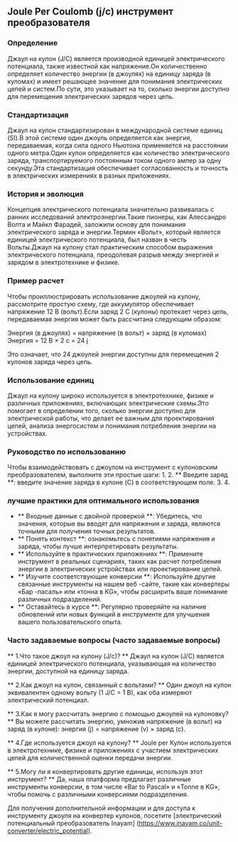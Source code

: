## Joule Per Coulomb (j/c) инструмент преобразователя

### Определение
Джаул на кулон (J/C) является производной единицей электрического потенциала, также известной как напряжение.Он количественно определяет количество энергии (в джоулях) на единицу заряда (в куломах) и имеет решающее значение для понимания электрических цепей и систем.По сути, это указывает на то, сколько энергии доступно для перемещения электрических зарядов через цепь.

### Стандартизация
Джаул на кулон стандартизирован в международной системе единиц (SI).В этой системе один джоуль определяется как энергия, передаваемая, когда сила одного Ньютона применяется на расстоянии одного метра.Один кулон определяется как количество электрического заряда, транспортируемого постоянным током одного ампер за одну секунду.Эта стандартизация обеспечивает согласованность и точность в электрических измерениях в разных приложениях.

### История и эволюция
Концепция электрического потенциала значительно развивалась с ранних исследований электроэнергии.Такие пионеры, как Алессандро Волта и Майкл Фарадей, заложили основу для понимания электрического заряда и энергии.Термин «Вольт», который является единицей электрического потенциала, был назван в честь Вольты.Джаул на кулону стал практическим способом выражения электрического потенциала, преодолевая разрыв между энергией и зарядом в электротехнике и физике.

### Пример расчет
Чтобы проиллюстрировать использование джоулей на кулону, рассмотрите простую схему, где аккумулятор обеспечивает напряжение 12 В (вольт).Если заряд 2 C (кулоны) протекает через цепь, передаваемая энергия может быть рассчитана следующим образом:

Энергия (в джоулях) = напряжение (в вольт) × заряд (в куломах)
Энергия = 12 В × 2 c = 24 j

Это означает, что 24 джоулей энергии доступны для перемещения 2 кулонов заряда через цепь.

### Использование единиц
Джаул на кулону широко используется в электротехнике, физике и различных приложениях, включающих электрические схемы.Это помогает в определении того, сколько энергии доступно для электрической работы, что делает ее важным для проектирования цепей, анализа энергосистем и понимания потребления энергии на устройствах.

### Руководство по использованию
Чтобы взаимодействовать с джоулом на инструмент с кулоновским преобразователем, выполните эти простые шаги:
1.
2. ** Введите заряд **: введите значение заряда в кулоне (C) в соответствующем поле.
3.
4.

### лучшие практики для оптимального использования
- ** Входные данные с двойной проверкой **: Убедитесь, что значения, которые вы вводят для напряжения и заряда, являются точными для получения точных результатов.
- ** Понять контекст **: ознакомьтесь с понятиями напряжения и заряда, чтобы лучше интерпретировать результаты.
- ** Используйте в практических приложениях **: Примените инструмент в реальных сценариях, таких как расчет потребления энергии в электрических устройствах или проектирование цепей.
- ** Изучите соответствующие конверсии **: Используйте другие связанные инструменты на нашем веб -сайте, такие как конвертеры «Бар -пасаль» или «тонна в KG», чтобы расширить ваше понимание различных подразделений.
- ** Оставайтесь в курсе **: Регулярно проверяйте на наличие обновлений или новых функций в инструменте для улучшения вашего пользовательского опыта.

### Часто задаваемые вопросы (часто задаваемые вопросы)

** 1.Что такое джоул на кулону (J/c)? **
Джаул на кулон (J/C) является единицей электрического потенциала, указывающая на количество энергии, доступной на единицу заряда.

** 2.Как джоул на кулон, связанный с вольтами? **
Один джоул на кулон эквивалентен одному вольту (1 J/C = 1 В), как оба измеряют электрический потенциал.

** 3.Как я могу рассчитать энергию с помощью джоулей на кулоновку? **
Вы можете рассчитать энергию, умножив напряжение (в вольт) на заряд (в кулоне): энергия (j) = напряжение (v) × заряд (c).

** 4.Где используется джоул на кулону? **
Joule per Кулон используется в электротехнике, физике и приложениях с участием электрических цепей для количественной оценки передачи энергии.

** 5.Могу ли я конвертировать другие единицы, используя этот инструмент? **
Да, наша платформа предлагает различные инструменты конверсии, в том числе «Bar to Pascal» и «Tonne в KG», чтобы помочь с различными конверсиями подразделения.

Для получения дополнительной информации и для доступа к инструменту джоуля на конвертер кулонов, посетите [электрический потенциальный преобразователь Inayam] (https://www.inayam.co/unit-converter/electric_potential).